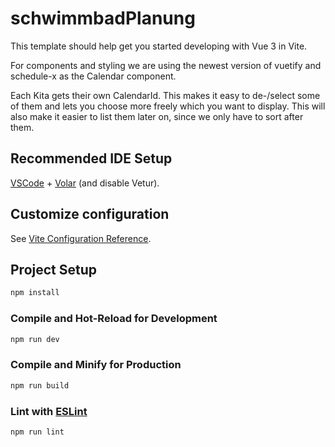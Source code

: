 # schwimmbadPlanung

This template should help get you started developing with Vue 3 in Vite.

For components and styling we are using the newest version of vuetify and schedule-x as the Calendar component.

Each Kita gets their own CalendarId. This makes it easy to de-/select some of them and lets you choose more freely which you want to display.
This will also make it easier to list them later on, since we only have to sort after them.

## Recommended IDE Setup

[VSCode](https://code.visualstudio.com/) + [Volar](https://marketplace.visualstudio.com/items?itemName=Vue.volar) (and disable Vetur).

## Customize configuration

See [Vite Configuration Reference](https://vite.dev/config/).

## Project Setup

```sh
npm install
```

### Compile and Hot-Reload for Development

```sh
npm run dev
```

### Compile and Minify for Production

```sh
npm run build
```

### Lint with [ESLint](https://eslint.org/)

```sh
npm run lint
```
